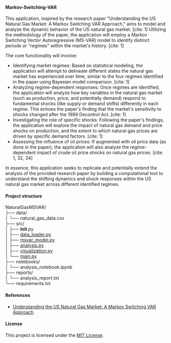 #### Markov-Switching-VAR
This application, inspired by the research paper "Understanding the US Natural Gas Market: A Markov Switching VAR Approach," aims to model and analyze the dynamic behavior of the US natural gas market. [cite: 1] Utilizing the methodology of the paper, the application will employ a Markov Switching Vector Autoregressive (MS-VAR) model to identify distinct periods or "regimes" within the market's history. [cite: 1]

The core functionality will involve:

- Identifying market regimes: Based on statistical modeling, the application will attempt to delineate different states the natural gas market has experienced over time, similar to the four regimes identified in the paper using Bayesian model comparison. [cite: 1]
- Analyzing regime-dependent responses: Once regimes are identified, the application will analyze how key variables in the natural gas market (such as production, price, and potentially demand) respond to fundamental shocks (like supply or demand shifts) differently in each regime. This echoes the paper's finding that the market's sensitivity to shocks changed after the 1989 Decontrol Act. [cite: 1]
- Investigating the role of specific shocks: Following the paper's findings, the application will explore the impact of natural gas demand and price shocks on production, and the extent to which natural gas prices are driven by specific demand factors. [cite: 1]
- Assessing the influence of oil prices: If augmented with oil price data (as done in the paper), the application will also analyze the regime-dependent impact of crude oil price shocks on natural gas prices. [cite: 1, 32, 34]

In essence, this application seeks to replicate and potentially extend the analysis of the provided research paper by building a computational tool to understand the shifting dynamics and shock responses within the US natural gas market across different identified regimes.

#### Project structure
NaturalGasMSVAR/\
├── data/\
│ └── natural_gas_data.csv\
├── src/\
│ ├── __init__.py\
│ ├── [data_loader.py](https://github.com/manuelmusngi/Markov-Switching-VAR/blob/main/src/data_loader.py)\
│ ├── [msvar_model.py](https://github.com/manuelmusngi/Markov-Switching-VAR/blob/main/src/msvar_model.py)\
│ ├── [analysis.py](https://github.com/manuelmusngi/Markov-Switching-VAR/blob/main/src/analysis.py)\
│ ├── [visualization.py](https://github.com/manuelmusngi/Markov-Switching-VAR/blob/main/src/visualization.py)\
│ └── [main.py](https://github.com/manuelmusngi/Markov-Switching-VAR/blob/main/src/main.py)\
├── notebooks/\
│ └── analysis_notebook.ipynb\
├── reports/\
│ └── analysis_report.txt\
└── requirements.txt


#### References
- [Understanding the US Natural Gas Market: A Markov Switching VAR Approach](https://papers.ssrn.com/sol3/papers.cfm?abstract_id=3156000)

#### License
This project is licensed under the [MIT License](https://github.com/manuelmusngi/regime_switching_models/edit/main/LICENSE).
